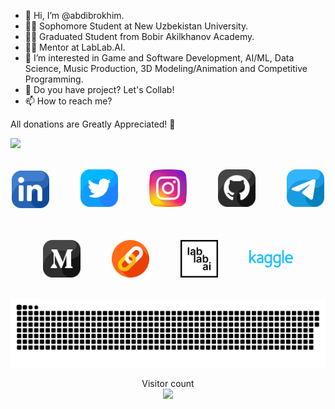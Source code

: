 - 👋 Hi, I’m @abdibrokhim.
- 🧑‍🎓 Sophomore Student at New Uzbekistan University.
- 👨‍🎓 Graduated Student from Bobir Akilkhanov Academy.
- 🧑‍🎓 Mentor at LabLab.AI.
- 👀 I’m interested in Game and Software Development, AI/ML, Data Science, Music Production, 3D Modeling/Animation and Competitive Programming.
- 💞️ Do you have project? Let's Collab!
- 📫 How to reach me? 


All donations are Greatly Appreciated! 💛


<a href="https://www.buymeacoffee.com/abdibrokhim" target="_blank"><img src="https://img.buymeacoffee.com/button-api/?text=Buy me a coffee&emoji=&slug=abdibrokhim&button_colour=FFDD00&font_colour=000000&font_family=Cookie&outline_colour=000000&coffee_colour=ffffff" /></a>

<br/>


<div 
  class="" 
  style="
    flex-wrap: wrap; !important;
    display: flex; !important;
    flex-direction: row; !important;
    gap: 50px; !important;
    align-items: center; !important;
    justify-content: center; !important;
  >

  <span>
    <a style="" href="https://www.linkedin.com/in/abdibrokhim/" target="_blank"><img width="60" src="icons/linkedin.png"/></a>
  </span>

  <span>
    <a href="https://twitter.com/abdibrokhim" target="_blank"><img width="60" src="icons/twitter.png"/></a>
  </span>

  <span>
    <a href="https://www.instagram.com/_abdibrokhim/" target="_blank"><img width="60" src="icons/instagram.png"/></a>
  </span>

  <span>
    <a href="https://github.com/abdibrokhim" target="_blank"><img width="60" src="icons/github.png"/></a>
  </span>

  <span>
    <a href="https://t.me/abdibrokhim" target="_blank"><img width="60" src="icons/telegram.png"/></a>
  </span>

  <span>
    <a href="https://medium.com/@abdibrokhim" target="_blank"><img width="60" src="icons/medium.png"/></a>
  </span>

  <span>
    <a href="https://linktr.ee/abdibrokhim" target="_blank"><img width="60" src="icons/link.png"/></a>
  </span>

  <span>
    <a href="https://lablab.ai" target="_blank"><img width="60" src="icons/lablab.png"/></a>
  </span>

  <span>
    <a href="https://www.kaggle.com/loneguy" target="_blank"><img width="70" src="icons/kaggle.svg"/></a>
  </span>


</div>


<!-- -
abdibrokhim/abdibrokhim is a ✨ special ✨ repository because its `README.md` (this file) appears on your GitHub profile.
You can click the Preview link to take a look at your changes.
--->

<br/>

<!-- snake github progress -->
<a href=#><img src="icons/snake.svg"></a>

<!-- visiros count -->
<p align="center">
  Visitor count
  <br/>
  <img src="https://profile-counter.glitch.me/abdibrokhim/count.svg" />
</p>



<!-- Widget -->
<!-- <script data-name="BMC-Widget" data-cfasync="false" src="https://cdnjs.buymeacoffee.com/1.0.0/widget.prod.min.js" data-id="abdibrokhim" data-description="Support me on Buy me a coffee!" data-message="All donations are Greatly Appreciated!" data-color="#BD5FFF" data-position="Right" data-x_margin="18" data-y_margin="18"></script> -->
